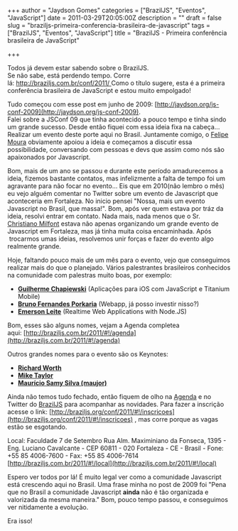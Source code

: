 +++
author = "Jaydson Gomes"
categories = ["BrazilJS", "Eventos", "JavaScript"]
date = 2011-03-29T20:05:00Z
description = ""
draft = false
slug = "braziljs-primeira-conferencia-brasileira-de-javascript"
tags = ["BrazilJS", "Eventos", "JavaScript"]
title = "BrazilJS - Primeira conferência brasileira de JavaScript"

+++

Todos já devem estar sabendo sobre o BrazilJS.  
Se não sabe, está perdendo tempo. Corre lá: [http://braziljs.com.br/conf/2011/
](http://braziljs.com.br/2011/)Como o título sugere, esta é a primeira conferência brasileira de JavaScript e estou muito empolgado!  

Tudo começou com esse post em junho de 2009: [http://jaydson.org/js-conf-2009](http://jaydson.org/js-conf-2009).  
Falei sobre a JSConf 09 que tinha acontecido a pouco tempo e tinha sindo um grande sucesso.
Desde então fiquei com essa ideia fixa na cabeça... Realizar um evento deste porte aqui no Brasil.
Juntamente comigo, o [Felipe Moura](http://twitter.com/felipnmoura) obviamente apoiou a ideia e começamos a discutir essa possibilidade, conversando com pessoas e devs que assim como nós são apaixonados por Javascript.<!-- more -->

Bom, mais de um ano se passou e durante este período amadurecemos a ideia, fizemos bastante contatos, mas infelizmente a falta de tempo foi um agravante para não focar no evento...
Eis que em 2010(não lembro o mês) eu vejo alguém comentar no Twitter sobre um evento de Javascript que aconteceria em Fortaleza.
No inicio pensei "Nossa, mais um evento Javascript no Brasil, que massa!".
Bom, após ver quem estava por tráz da ideia, resolvi entrar em contato.
Nada mais, nada menos que o Sr. [Christiano Milfont](http://www.milfont.org/) estava não apenas organizando um grande evento de Javascript em Fortaleza, mas já tinha muita coisa encaminhada.
Após  trocarmos umas ideias, resolvemos unir forças e fazer do evento algo realmente grande.

Hoje, faltando pouco mais de um mês para o evento, vejo que conseguimos realizar mais do que o planejado.
Vários palestrantes brasileiros conhecidos na comunidade com palestras muito boas, por exemplo:
	
  * **[Guilherme Chapiewski](http://gc.blog.br/)** (Aplicações para iOS com JavaScript e Titanium Mobile)
  * **[Bruno Fernandes Porkaria](http://www.porkaria.com.br/author/porkaria/)** (Webapp, já posso investir nisso?)
  * **[Emerson Leite](http://codificando.com/)** (Realtime Web Applications with Node.JS)

Bom, esses são alguns nomes, vejam a Agenda completea aqui: [http://braziljs.com.br/2011/#!/agenda](http://braziljs.com.br/2011/#!/agenda)

Outros grandes nomes para o evento são os Keynotes:

  * **[Richard Worth ](http://rdworth.org/blog/)**
  * **[Mike Taylor](http://twitter.com/miketaylr)**
  * **[Maurício Samy Silva (maujor)](http://maujor.com/)**


Ainda não temos tudo fechado, então fiquem de olho na [Agenda](http://braziljs.org/conf/2011/#!/agenda) e no Twitter do [BrazilJS](http://twitter.com/braziljs) para acompanhar as novidades.
Para fazer a inscrição acesse o link: [http://braziljs.org/conf/2011/#!/inscricoes](http://braziljs.org/conf/2011/#!/inscricoes) , mas corre porque as vagas estão se esgotando.

Local:
Faculdade 7 de Setembro
Rua Alm. Maximiniano da Fonseca, 1395 - Eng. Luciano Cavalcante -
CEP 60811 - 020 Fortaleza - CE - Brasil - Fone: +55 85 4006-7600 - Fax: +55 85 4006-7614
[http://braziljs.com.br/2011/#!/local](http://braziljs.com.br/2011/#!/local)

[](http://braziljs.com.br/2011/#!/local)Espero ver todos por lá!
É muito legal ver como a comunidade Javascript está crescendo aqui no Brasil.
Uma frase minha no post de 2009 foi "Pena que no Brasil a comunidade Javascript **ainda** não é tão organizada e valorizada da mesma maneira."
Bom, pouco tempo passou, e conseguimos ver nitidamente a evolução.

Era isso!